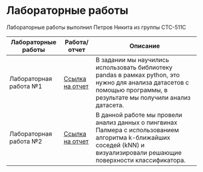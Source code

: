 # Лабораторные работы
Лабораторные работы выполнил Петров Никита из группы СТС-511С

| Лабораторные работы | Работа/отчет | Описание |
| --------------------------- | --------------------------- | --------------------------- |
| Лабораторная работа №1 | [Ссылка на отчет](https://github.com/pablogotbenz/IntroML/blob/main/homework_1/README.md) | В задании мы научились использовать библиотеку pandas в рамках python, это нужно для анализа датасетов с помощью программы, в результате мы получили анализ датасета. |
| Лабораторная работа №2 | [Ссылка на отчет](https://github.com/pablogotbenz/IntroML/blob/main/homework_2/README.md) | В данной работе мы провели анализ данных о пингвинах Палмера с использованием алгоритма k-ближайших соседей (kNN) и визуализировали решающие поверхности классификатора. |
